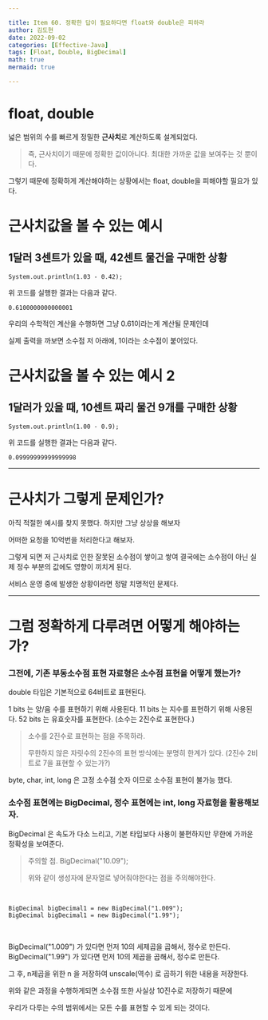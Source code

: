 ```yaml
---

title: Item 60. 정확한 답이 필요하다면 float와 double은 피하라
author: 김도현
date: 2022-09-02
categories: [Effective-Java]
tags: [Float, Double, BigDecimal]
math: true
mermaid: true

---
```


# float, double

넓은 범위의 수를 빠르게 정밀한 **근사치**로 계산하도록 설계되었다.

> 즉, 근사치이기 때문에 정확한 값이아니다. 최대한 가까운 값을 보여주는 것 뿐이다.

그렇기 때문에 정확하게 계산해야하는 상황에서는 float, double을 피해야할 필요가 있다.

# 근사치값을 볼 수 있는 예시

## 1달러 3센트가 있을 때, 42센트 물건을 구매한 상황

    System.out.println(1.03 - 0.42);

위 코드를 실행한 결과는 다음과 같다.

    0.6100000000000001

우리의 수학적인 계산을 수행하면 그냥 0.61이라는게 계산될 문제인데

실제 출력을 까보면 소수점 저 아래에, 1이라는 소수점이 붙어있다.

# 근사치값을 볼 수 있는 예시 2

## 1달러가 있을 때, 10센트 짜리 물건 9개를 구매한 상황

    System.out.println(1.00 - 0.9);

위 코드를 실행한 결과는 다음과 같다.

    0.09999999999999998

---

# 근사치가 그렇게 문제인가?

아직 적절한 예시를 찾지 못했다. 하지만 그냥 상상을 해보자

어떠한 요청을 10억번을 처리한다고 해보자.

그렇게 되면 저 근사치로 인한 잘못된 소수점이 쌓이고 쌓여 결국에는 소수점이 아닌 실제 정수 부분의 값에도 영향이 끼치게 된다.

서비스 운영 중에 발생한 상황이라면 정말 치명적인 문제다.

---

# 그럼 정확하게 다루려면 어떻게 해야하는가?

### 그전에, 기존 부동소수점 표현 자료형은 소수점 표현을 어떻게 했는가?

double 타입은 기본적으로 64비트로 표현된다.

1 bits 는 양/음 수를 표현하기 위해 사용된다.
11 bits 는 지수를 표현하기 위해 사용된다.
52 bits 는 유효숫자를 표현한다. (소수는 2진수로 표현한다.)

> 소수를 2진수로 표현하는 점을 주목하라.
>
> 무한하지 않은 자릿수의 2진수의 표현 방식에는 분명히 한계가 있다. (2진수 2비트로 7을 표현할 수 있는가?)

byte, char, int, long 은 고정 소수점 숫자 이므로 소수점 표현이 불가능 했다.



### 소수점 표현에는 BigDecimal, 정수 표현에는 int, long 자료형을 활용해보자.

BigDecimal 은 속도가 다소 느리고, 기본 타입보다 사용이 불편하지만 무한에 가까운 정확성을 보여준다.

> 주의할 점. BigDecimal("10.09");
>
> 위와 같이 생성자에 문자열로 넣어줘야한다는 점을 주의해야한다.

<br>

    BigDecimal bigDecimal1 = new BigDecimal("1.009");
    BigDecimal bigDecimal1 = new BigDecimal("1.99");

<br>

BigDecimal("1.009") 가 있다면 먼저 10의 세제곱을 곱해서, 정수로 만든다.
BigDecimal("1.99") 가 있다면 먼저 10의 제곱을 곱해서, 정수로 만든다.

그 후, n제곱을 위한 n 을 저장하여 unscale(역수) 로 곱하기 위한 내용을 저장한다.

위와 같은 과정을 수행하게되면 소수점 또한 사실상 10진수로 저장하기 때문에

우리가 다루는 수의 범위에서는 모든 수를 표현할 수 있게 되는 것이다.
